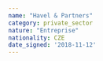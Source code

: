 ```yaml
---
name: "Havel & Partners"
category: private_sector
nature: "Entreprise"
nationality: CZE
date_signed: '2018-11-12'
---
```

    